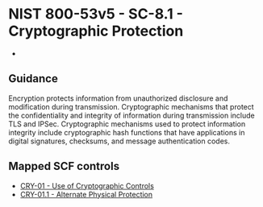 # NIST 800-53v5 - SC-8.1 - Cryptographic Protection
-
## Guidance
Encryption protects information from unauthorized disclosure and modification during transmission. Cryptographic mechanisms that protect the confidentiality and integrity of information during transmission include TLS and IPSec. Cryptographic mechanisms used to protect information integrity include cryptographic hash functions that have applications in digital signatures, checksums, and message authentication codes.
## Mapped SCF controls
- [CRY-01 - Use of Cryptographic Controls](../scf/cry-01-useofcryptographiccontrols.md)
- [CRY-01.1 - Alternate Physical Protection](../scf/cry-011-alternatephysicalprotection.md)